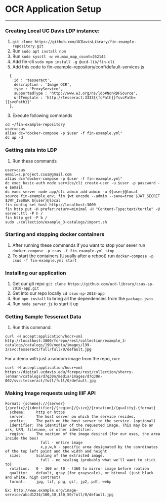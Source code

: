 # __OCR Application Setup__

----
### Creating Local UC Davis LDP instance:
1. `git clone https://github.com/UCDavisLibrary/fin-example-repository.git`
2. Run `sudo apt install npm`
2. Run `sudo sysctl -w vm.max_map_count=262144`
2. Add fin-cli `sudo npm install -g @ucd-lib/fin-cli`
2. Add this code to fin-example-repository/conf/default-services.js
```https://github.com/ucd-library/csus-sp-2018-app/issues
  { 
    id : 'tesseract',
    description : 'Image OCR',
    type : 'ProxyService',
    supportedType : 'http://www.w3.org/ns/ldp#NonRDFSource',
    urlTemplate : 'http://tesseract:3333{{fcPath}}?svcPath={{svcPath}}'
  },
```
3. Execute following commands
```
cd ~/fin-example-repository
user=csus
alias dc="docker-compose -p $user -f fin-example.yml"
dc up -d
```

### Getting data into LDP
1. Run these commands
```
user=csus
email=s.project.csus@gmail.com
alias dc="docker-compose -p $user -f fin-example.yml"
dc exec basic-auth node service/cli create-user -u $user -p password -e $email
dc exec server node app/cli admin add-admin -u ${user}@local
source fin-example.env; fin jwt encode --admin --save=true $JWT_SECRET $JWT_ISSUER ${user}@local
fin config set host http://localhost:3000
fin http put -H prefer:return=minimal -H "Content-Type:text/turtle" -@ server.ttl -P h /
fin http get -P b /
sudo ./collection/example_3-catalogs/import.sh
```

### Starting and stopping docker containers
1. After running these commands if you want to stop your sever run `docker-compose -p csus -f fin-example.yml stop`
2. To start the containers (Usually after a reboot) run `docker-compose -p csus -f fin-example.yml start` 

### Installing our application
1. Get our git repo `git clone https://github.com/ucd-library/csus-sp-2018-app.git`
2. Get into our repo locally `cd csus-sp-2018-app`
3. Run `npm install` to bring all the dependencies from the `package.json` 
4. Run `node server.js` to start it up

### Getting Sample Tesseract Data
1. Run this command.
```
curl -H accept:application/hocr+xml http://localhost:3000/fcrepo/rest/collection/example_3-catalogs/catalogs/199/media/images/199-3/svc:tesseract/full/full/0/default.jpg
```
For a demo with just a random image from the repo, run:
```
curl -H accept:application/hocr+xml https://digital.ucdavis.edu/fcrepo/rest/collection/sherry-lehmann/catalogs/d7q30n/media/images/d7q30n-002/svc:tesseract/full/full/0/default.jpg
```

### Making Image requests using IIIF API
```
Format: {scheme}://{server}{/prefix}/{identifier}/{region}/{size}/{rotation}/{quality}.{format}
  scheme:     http or https
  server:     The host server on which the service resides.
  prefix:     The path on the host server to the service. (optional)
  identifier: The identifier of the requested image. This may be an ark, URN, filename, or other identifier.
  region:     The section of the image desired (for our uses, the area inside the box)
                full - entire image
                x,y,w,h - specific area designated by the coordinates of the top left point and the width and height
  size:       Scaling of the extracted image. 
                full - no scaling (probably what we'll want to stick to)
  rotation:   0 - 360 or !0 - !360 to mirror image before roation
  quality:    default, gray (for grayscale), or bitonal (just black and white, high contrast)
  format:     jpg, tif, png, gif, jp2, pdf, webp

Ex: http://www.example.org/image-service/abcd1234/100,30,150,50/full/0/default.jpg
```
